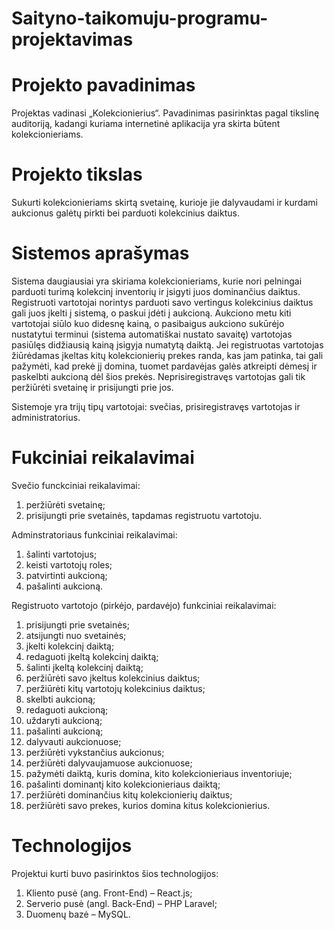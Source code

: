 # Saityno-taikomuju-programu-projektavimas


# Projekto pavadinimas
Projektas vadinasi „Kolekcionierius“. Pavadinimas pasirinktas pagal tikslinę auditoriją, kadangi kuriama internetinė aplikacija yra skirta būtent kolekcionieriams.


# Projekto tikslas
Sukurti kolekcionieriams skirtą svetainę, kurioje jie dalyvaudami ir kurdami aukcionus galėtų pirkti bei parduoti kolekcinius daiktus.


# Sistemos aprašymas
Sistema daugiausiai yra skiriama kolekcionieriams, kurie nori pelningai parduoti turimą kolekcinį inventorių ir įsigyti juos dominančius daiktus. Registruoti vartotojai norintys parduoti savo vertingus kolekcinius daiktus gali juos įkelti į sistemą, o paskui įdėti į aukcioną. Aukciono metu kiti vartotojai siūlo kuo didesnę kainą, o pasibaigus aukciono sukūrėjo nustatytui terminui (sistema automatiškai nustato savaitę) vartotojas pasiūlęs didžiausią kainą įsigyja numatytą daiktą. Jei registruotas vartotojas žiūrėdamas įkeltas kitų kolekcionierių prekes randa, kas jam patinka, tai gali pažymėti, kad prekė jį domina, tuomet pardavėjas galės atkreipti dėmesį ir paskelbti aukcioną dėl šios prekės. Neprisiregistravęs vartotojas gali tik peržiūrėti svetainę ir prisijungti prie jos.
	
Sistemoje yra trijų tipų vartotojai: svečias, prisiregistravęs vartotojas ir administratorius.




# Fukciniai reikalavimai
	
Svečio funckciniai reikalavimai:
1.	peržiūrėti svetainę;
2.	prisijungti prie svetainės, tapdamas registruotu vartotoju.

Adminstratoriaus funkciniai reikalavimai:
1.	šalinti vartotojus;
2.	keisti vartotojų roles;
3.	patvirtinti aukcioną;
4.	pašalinti aukcioną.

Registruoto vartotojo (pirkėjo, pardavėjo) funkciniai reikalavimai:
1.	prisijungti prie svetainės;
2.	atsijungti nuo svetainės;
3.	įkelti kolekcinį daiktą;
4.	redaguoti įkeltą kolekcinį daiktą;
5.	šalinti įkeltą kolekcinį daiktą;
6.	peržiūrėti savo įkeltus kolekcinius daiktus;
7.	peržiūrėti kitų vartotojų kolekcinius daiktus;
8.	skelbti aukcioną;
9.	redaguoti aukcioną; 
10.	uždaryti aukcioną;
11.	pašalinti aukcioną;
12.	dalyvauti aukcionuose;
13.	peržiūrėti vykstančius aukcionus;
14.	peržiūrėti dalyvaujamuose aukcionuose;
15.	pažymėti daiktą, kuris domina, kito kolekcionieriaus inventoriuje;
16.	pašalinti dominantį kito kolekcionieriaus daiktą;
17.	peržiūrėti dominančius kitų kolekcionierių daiktus;
18.	peržiūrėti savo prekes, kurios domina kitus kolekcionierius.


# Technologijos
Projektui kurti buvo pasirinktos šios technologijos:
1. Kliento pusė (ang. Front-End) – React.js;
2. Serverio pusė (angl. Back-End) – PHP Laravel; 
3. Duomenų bazė – MySQL.
